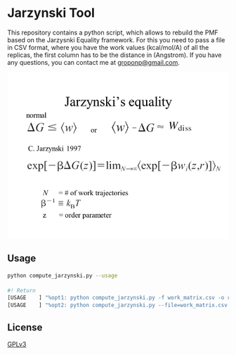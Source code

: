 # Jarzynski Tool
This repository contains a python script, which allows to rebuild the PMF based on the Jarzysnki Equality framework. For this you need to pass a file in CSV format, where you have the work values ​​(kcal/mol/A) of all the replicas, the first column has to be the distance in (Angstrom). If you have any questions, you can contact me at groponp@gmail.com.

<img src="figures/slide_3.jpeg">

## Usage
```bash
python compute_jarzynski.py --usage 

#! Return 
[USAGE    ] "%opt1: python compute_jarzynski.py -f work_matrix.csv -o reconstructed_PMF.csv"
[USAGE    ] "%opt2: python compute_jarzynski.py --file=work_matrix.csv -ofile=reconstructed_PMF.csv"
```
## License 
[GPLv3](https://www.gnu.org/licenses/gpl-3.0.en.html)